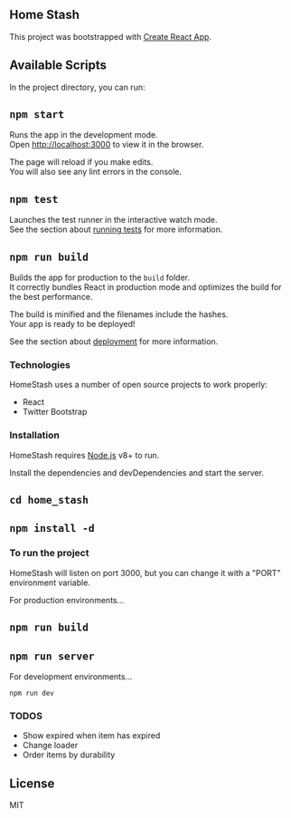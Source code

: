 ## Home Stash

This project was bootstrapped with [Create React App](https://github.com/facebook/create-react-app).

## Available Scripts

In the project directory, you can run:

## `npm start`

Runs the app in the development mode.<br>
Open [http://localhost:3000](http://localhost:3000) to view it in the browser.

The page will reload if you make edits.<br>
You will also see any lint errors in the console.

## `npm test`

Launches the test runner in the interactive watch mode.<br>
See the section about [running tests](https://facebook.github.io/create-react-app/docs/running-tests) for more information.

## `npm run build`

Builds the app for production to the `build` folder.<br>
It correctly bundles React in production mode and optimizes the build for the best performance.

The build is minified and the filenames include the hashes.<br>
Your app is ready to be deployed!

See the section about [deployment](https://facebook.github.io/create-react-app/docs/deployment) for more information.

### Technologies

HomeStash uses a number of open source projects to work properly:

* React
* Twitter Bootstrap

### Installation

HomeStash requires [Node.js](https://nodejs.org/) v8+ to run.

Install the dependencies and devDependencies and start the server.

## `cd home_stash`
## `npm install -d`

### To run the project

HomeStash will listen on port 3000, but you can change it with a "PORT" environment variable.

For production environments...

## `npm run build`
## `npm run server`


For development environments...

`npm run dev`

### TODOS

 - Show expired when item has expired
 - Change loader
 - Order items by durability

License
----

MIT
